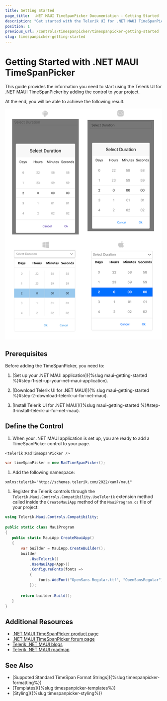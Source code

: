```yaml
---
title: Getting Started
page_title:  .NET MAUI TimeSpanPicker Documentation - Getting Started
description: "Get started with the Telerik UI for .NET MAUI TimeSpanPicker and add the control to your .NET MAUI project."
position: 1
previous_url: /controls/timespanpicker/timespanpicker-getting-started
slug: timespanpicker-getting-started
---
```


# Getting Started with .NET MAUI TimeSpanPicker

This guide provides the information you need to start using the Telerik UI for .NET MAUI TimeSpanPicker by adding the control to your project.

At the end, you will be able to achieve the following result.

![TimeSpan Picker Getting Started](images/timespanpicker_getting_started.png)

## Prerequisites

Before adding the TimeSpanPicker, you need to:

1. [Set up your .NET MAUI application]({%slug maui-getting-started %}#step-1-set-up-your-net-maui-application).

1. [Download Telerik UI for .NET MAUI]({% slug maui-getting-started %}#step-2-download-telerik-ui-for-net-maui).

1. [Install Telerik UI for .NET MAUI]({%slug maui-getting-started %}#step-3-install-telerik-ui-for-net-maui).

## Define the Control

1. When your .NET MAUI application is set up, you are ready to add a TimeSpanPicker control to your page.

 ```XAML
<telerik:RadTimeSpanPicker />
 ```
 ```C#
var timeSpanPicker = new RadTimeSpanPicker();
 ```

1. Add the following namespace:

 ```XAML
xmlns:telerik="http://schemas.telerik.com/2022/xaml/maui" 
 ```

1. Register the Telerik controls through the `Telerik.Maui.Controls.Compatibility.UseTelerik` extension method called inside the `CreateMauiApp` method of the `MauiProgram.cs` file of your project:

 ```C#
 using Telerik.Maui.Controls.Compatibility;

 public static class MauiProgram
 {
	public static MauiApp CreateMauiApp()
	{
		var builder = MauiApp.CreateBuilder();
		builder
			.UseTelerik()
			.UseMauiApp<App>()
			.ConfigureFonts(fonts =>
			{
				fonts.AddFont("OpenSans-Regular.ttf", "OpenSansRegular");
			});

		return builder.Build();
	}
 }           
 ```

## Additional Resources

- [.NET MAUI TimeSpanPicker product page](https://www.telerik.com/maui-ui/timespanpicker)
- [.NET MAUI TimeSpanPicker forum page](https://www.telerik.com/forums/maui?tagId=1851)
- [Telerik .NET MAUI blogs](https://www.telerik.com/blogs/mobile-net-maui)
- [Telerik .NET MAUI roadmap](https://www.telerik.com/support/whats-new/maui-ui/roadmap)

## See Also

- [Suppoted Standard TimeSpan Format Strings]({%slug timespanpicker-formatting%})
- [Templates]({%slug timespanpicker-templates%})
- [Styling]({%slug timespanpicker-styling%})
